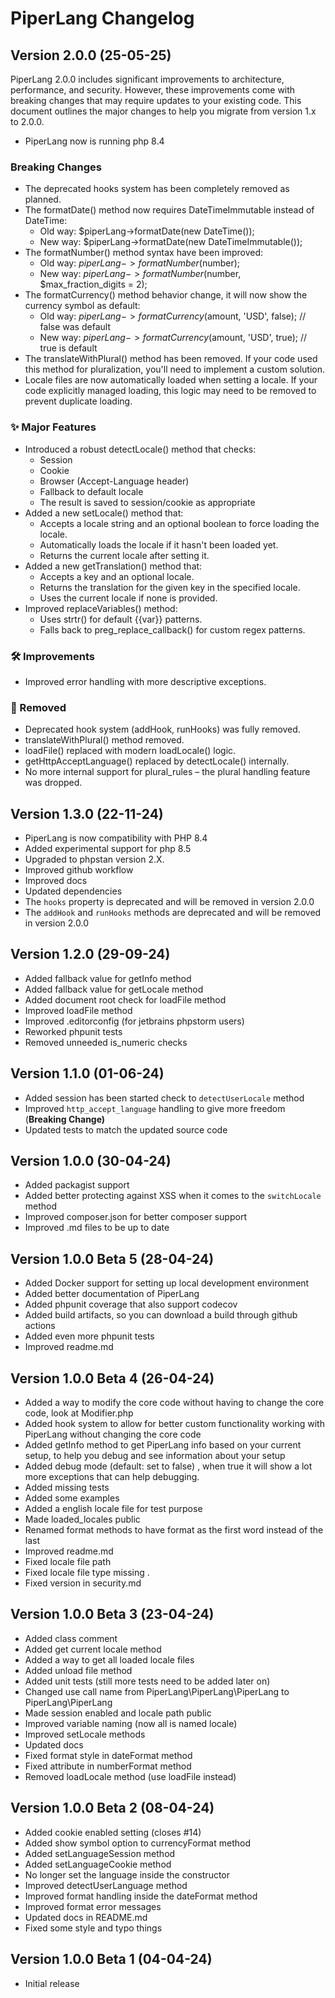 # PiperLang Changelog

## Version 2.0.0 (25-05-25)
PiperLang 2.0.0 includes significant improvements to architecture, performance, and security. However, these improvements come with breaking changes that may require updates to your existing code. This document outlines the major changes to help you migrate from version 1.x to 2.0.0.

* PiperLang now is running php 8.4

### Breaking Changes
* The deprecated hooks system has been completely removed as planned.
* The formatDate() method now requires DateTimeImmutable instead of DateTime:
    * Old way: $piperLang->formatDate(new DateTime());
    * New way: $piperLang->formatDate(new DateTimeImmutable());
* The formatNumber() method syntax have been improved:
    * Old way: $piperLang->formatNumber($number);
    * New way: $piperLang->formatNumber($number, $max_fraction_digits = 2);
* The formatCurrency() method behavior change, it will now show the currency symbol as default:
    * Old way: $piperLang->formatCurrency($amount, 'USD', false); // false was default
    * New way: $piperLang->formatCurrency($amount, 'USD', true); // true is default
* The translateWithPlural() method has been removed. If your code used this method for pluralization, you'll need to implement a custom solution.
* Locale files are now automatically loaded when setting a locale. If your code explicitly managed loading, this logic may need to be removed to prevent duplicate loading.

### ✨ Major Features
* Introduced a robust detectLocale() method that checks:
    * Session
    * Cookie
    * Browser (Accept-Language header)
    * Fallback to default locale 
    * The result is saved to session/cookie as appropriate
* Added a new setLocale() method that:
    * Accepts a locale string and an optional boolean to force loading the locale.
    * Automatically loads the locale if it hasn't been loaded yet.
    * Returns the current locale after setting it.
* Added a new getTranslation() method that:
    * Accepts a key and an optional locale.
    * Returns the translation for the given key in the specified locale.
    * Uses the current locale if none is provided.
* Improved replaceVariables() method:
    * Uses strtr() for default {{var}} patterns.
    * Falls back to preg_replace_callback() for custom regex patterns.

### 🛠 Improvements
* Improved error handling with more descriptive exceptions.

### 🧹 Removed
* Deprecated hook system (addHook, runHooks) was fully removed.
* translateWithPlural() method removed.
* loadFile() replaced with modern loadLocale() logic.
* getHttpAcceptLanguage() replaced by detectLocale() internally.
* No more internal support for plural_rules – the plural handling feature was dropped.

## Version 1.3.0 (22-11-24)
* PiperLang is now compatibility with PHP 8.4
* Added experimental support for php 8.5
* Upgraded to phpstan version 2.X.
* Improved github workflow
* Improved docs
* Updated dependencies
* The ```hooks``` property is deprecated and will be removed in version 2.0.0
* The ```addHook``` and ```runHooks``` methods are deprecated and will be removed in version 2.0.0

## Version 1.2.0 (29-09-24)
* Added fallback value for getInfo method
* Added fallback value for getLocale method 
* Added document root check for loadFile method 
* Improved loadFile method 
* Improved .editorconfig (for jetbrains phpstorm users)
* Reworked phpunit tests 
* Removed unneeded is_numeric checks

## Version 1.1.0 (01-06-24)
* Added session has been started check to ```detectUserLocale``` method
* Improved ```http_accept_language``` handling to give more freedom (**Breaking Change)**
* Updated tests to match the updated source code

## Version 1.0.0 (30-04-24)
* Added packagist support
* Added better protecting against XSS when it comes to the ```switchLocale``` method
* Improved composer.json for better composer support
* Improved .md files to be up to date

## Version 1.0.0 Beta 5 (28-04-24)
* Added Docker support for setting up local development environment
* Added better documentation of PiperLang
* Added phpunit coverage that also support codecov
* Added build artifacts, so you can download a build through github actions
* Added even more phpunit tests
* Improved readme.md

## Version 1.0.0 Beta 4 (26-04-24)
* Added a way to modify the core code without having to change the core code, look at Modifier.php
* Added hook system to allow for better custom functionality working with PiperLang without changing the core code
* Added getInfo method to get PiperLang info based on your current setup, to help you debug and see information about your setup
* Added debug mode (default: set to false) , when true it will show a lot more exceptions that can help debugging.
* Added missing tests
* Added some examples
* Added a english locale file for test purpose
* Made loaded_locales public
* Renamed format methods to have format as the first word instead of the last
* Improved readme.md
* Fixed locale file path
* Fixed locale file type missing .
* Fixed version in security.md

## Version 1.0.0 Beta 3 (23-04-24)
* Added class comment
* Added get current locale method
* Added a way to get all loaded locale files
* Added unload file method
* Added unit tests (still more tests need to be added later on)
* Changed use call name from PiperLang\PiperLang\PiperLang to PiperLang\PiperLang
* Made session enabled and locale path public
* Improved variable naming (now all is named locale)
* Improved setLocale methods
* Updated docs
* Fixed format style in dateFormat method
* Fixed attribute in numberFormat method
* Removed loadLocale method (use loadFile instead)

## Version 1.0.0 Beta 2 (08-04-24)
* Added cookie enabled setting (closes #14)
* Added show symbol option to currencyFormat method
* Added setLanguageSession method
* Added setLanguageCookie method
* No longer set the language inside the constructor
* Improved detectUserLanguage method
* Improved format handling inside the dateFormat method
* Improved format error messages
* Updated docs in README.md
* Fixed some style and typo things

## Version 1.0.0 Beta 1 (04-04-24)
* Initial release
